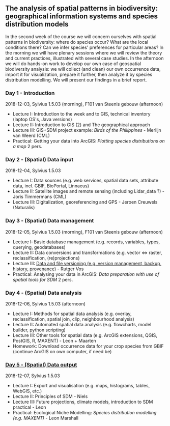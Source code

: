 The analysis of spatial patterns in biodiversity: geographical information systems and species distribution models
------------------------------------------------------------------------------------------------------------------
In the second week of the course we will concern ourselves with spatial patterns in biodiversity: where do species
occur? What are the local conditions there? Can we infer species' preferences for particular areas? In the morning
we will have plenary sessions where we will review the theory and current practices, illustrated with several case
studies. In the afternoon we will do hands-on work to develop our own case of geospatial biodiversity analysis: we
will collect (and clean) our own occurrence data, import it for visualization, prepare it further, then analyze it
by species distribution modelling. We will present our findings in a brief report.

### Day 1 - Introduction

2018-12-03, Sylvius 1.5.03 (morning), F101 van Steenis gebouw (afternoon)

- Lecture I: Introduction to the week and to GIS, technical inventory (laptop OS's, Java versions)
- Lecture II: Introduction to GIS (2) and The geographical approach
- Lecture III: GIS+SDM project example: _Birds of the Philippines_ - Merlijn van Weerd (CML)
- Practical: Getting your data into ArcGIS: _Plotting species distributions on a map_ 2 pers.

### Day 2 - (Spatial) Data input

2018-12-04, Sylvius 1.5.03

- Lecture I: Data sources (e.g. web services, spatial data sets, attribute data, incl. GBIF, BioPortal, Linnaeus)
- Lecture II: Satellite images and remote sensing (including Lidar_data ?)  - Joris Timmermans (CML)
- Lecture III: Digitalization, georeferencing and GPS - Jeroen Creuwels (Naturalis)

### Day 3 - (Spatial) Data management

2018-12-05, Sylvius 1.5.03 (morning), F101 van Steenis gebouw (afternoon)

- Lecture I: Basic database management (e.g. records, variables, types, querying, geodatabases)
- Lecture II: Data conversions and transformations (e.g. vector <=> raster, reclassification, (re)projections)
- Lecture III: [Data and file versioning (e.g. version management, backup, history, provenance)](w2d3/lecture3.md) - Rutger Vos
- Practical: Analysing your data in ArcGIS: _Data preparation with use of spatial tools for SDM_ 2 pers.

### Day 4 - (Spatial) Data analysis

2018-12-06, Sylvius 1.5.03 (afternoon)

- Lecture I: Methods for spatial data analysis (e.g. overlay, reclassification, spatial join, clip, neighbourhood analysis)
- Lecture II: Automated spatial data analysis (e.g. flowcharts, model builder, python scripting)
- Lecture III: Other tools for spatial data (e.g. ArcGIS extensions, QGIS, PostGIS, R, MAXENT) - Leon + Maarten
- Homework: Download occurrence data for your crop species from GBIF (continue ArcGIS on own computer, if need be)

### [Day 5 - (Spatial) Data output](w2d5)

2018-12-07, Sylvius 1.5.03

- Lecture I: Export and visualisation (e.g. maps, histograms, tables, WebGIS, etc.)
- Lecture II: Principles of SDM - Niels
- Lecture III: Future projections, climate models, introduction to SDM practical - Leon
- Practical: Ecological Niche Modelling: _Species distribution modelling (e.g. MAXENT)_ - Leon Marshall

